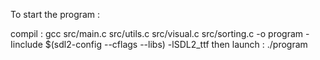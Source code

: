 To start the program : 

compil : gcc src/main.c src/utils.c src/visual.c src/sorting.c -o program -Iinclude $(sdl2-config --cflags --libs) -lSDL2_ttf 
then launch : ./program

